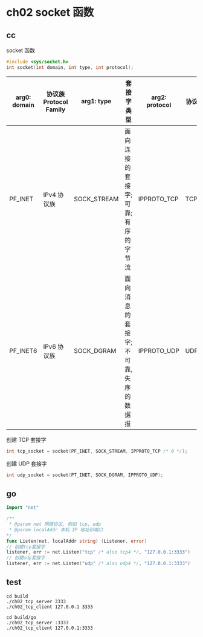 # ch02 socket 函数

## cc

socket 函数

```c
#include <sys/socket.h>
int socket(int domain, int type, int protocol);
```

| arg0: domain | 协议族 Protocol Family | arg1: type  | 套接字类型                             | arg2: protocol | 协议 |
| ------------ | ---------------------- | ----------- | -------------------------------------- | -------------- | ---- |
| PF_INET      | IPv4 协议族            | SOCK_STREAM | 面向连接的套接字; 可靠; 有序的字节流   | IPPROTO_TCP    | TCP  |
| PF_INET6     | IPv6 协议族            | SOCK_DGRAM  | 面向消息的套接字; 不可靠, 失序的数据报 | IPPROTO_UDP    | UDP  |

创建 TCP 套接字

```c
int tcp_socket = socket(PF_INET, SOCK_STREAM, IPPROTO_TCP /* 0 */);
```

创建 UDP 套接字

```c
int udp_socket = socket(PT_INET, SOCK_DGRAM, IPPROTO_UDP);
```

## go

```go
import "net"

/**
 * @param net 网络协议, 例如 tcp, udp
 * @param localAddr 本机 IP 地址和端口
*/
func Listen(net, localAddr string) (Listener, error)
// 创建tcp套接字
listener, err := net.Listen("tcp" /* also tcp4 */, "127.0.0.1:3333")
// 创建udp套接字
listener, err := net.Listen("udp" /* also udp4 */, "127.0.0.1:3333")
```

## test

```shell
cd build
./ch02_tcp_server 3333
./ch02_tcp_client 127.0.0.1 3333

cd build/go
./ch02_tcp_server :3333
./ch02_tcp_client 127.0.0.1:3333
```
